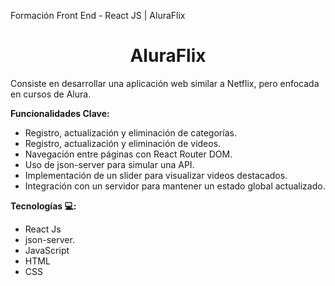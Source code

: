 Formación Front End - React JS | AluraFlix

<h1 align="center">AluraFlix</h1>

Consiste en desarrollar una aplicación web similar a Netflix, pero enfocada en cursos de Alura.

**Funcionalidades Clave:**

- Registro, actualización y eliminación de categorías.
- Registro, actualización y eliminación de videos.
- Navegación entre páginas con React Router DOM.
- Uso de json-server para simular una API.
- Implementación de un slider para visualizar videos destacados.
- Integración con un servidor para mantener un estado global actualizado.

**Tecnologías 💻:**

- React Js
- json-server.
- JavaScript
- HTML
- CSS
